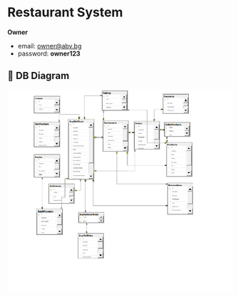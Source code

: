 # Restaurant System

**Owner**
- email: owner@abv.bg
- password: **owner123**


## :wrench: DB Diagram
![](https://github.com/Nikolay-712/RestaurantSystem/blob/main/ApplicationImages/DdDiagram.png)